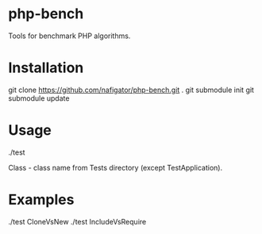 php-bench
=========

Tools for benchmark PHP algorithms.

Installation
=========

git clone https://github.com/nafigator/php-bench.git .
git submodule init
git submodule update

Usage
=========

./test <Class>

Class - class name from Tests directory (except TestApplication).

Examples
=========

./test CloneVsNew
./test IncludeVsRequire
